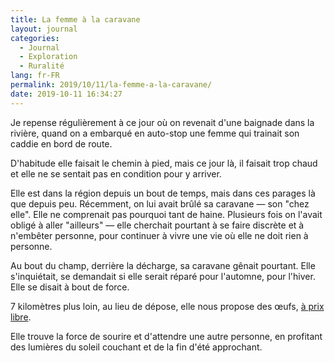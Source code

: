 ```yaml
---
title: La femme à la caravane
layout: journal
categories:
  - Journal
  - Exploration
  - Ruralité
lang: fr-FR
permalink: 2019/10/11/la-femme-a-la-caravane/
date: 2019-10-11 16:34:27
---
```


Je repense régulièrement à ce jour où on revenait d'une baignade dans la rivière, quand on a embarqué en auto-stop une femme qui trainait son caddie en bord de route.

D'habitude elle faisait le chemin à pied, mais ce jour là, il faisait trop chaud et elle ne se sentait pas en condition pour y arriver.

Elle est dans la région depuis un bout de temps, mais dans ces parages là que depuis peu. Récemment, on lui avait brûlé sa caravane — son "chez elle". Elle ne comprenait pas pourquoi tant de haine. Plusieurs fois on l'avait obligé à aller "ailleurs" — elle cherchait pourtant à se faire discrète et à n'embêter personne, pour continuer à vivre une vie où elle ne doit rien à personne.

Au bout du champ, derrière la décharge, sa caravane gênait pourtant. Elle s'inquiétait, se demandait si elle serait réparé pour l'automne, pour l'hiver. Elle se disait à bout de force.

7 kilomètres plus loin, au lieu de dépose, elle nous propose des œufs, [à prix libre](/2019/09/16/affichage-prix-libre-conscient/).

Elle trouve la force de sourire et d'attendre une autre personne, en profitant des lumières du soleil couchant et de la fin d'été approchant.